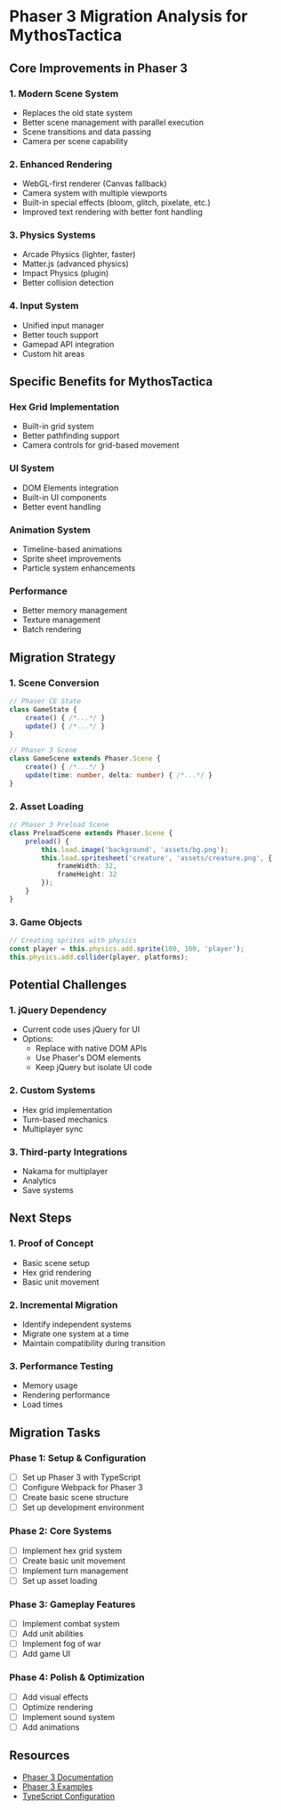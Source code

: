 # Phaser 3 Migration Analysis for MythosTactica

## Core Improvements in Phaser 3

### 1. Modern Scene System
- Replaces the old state system
- Better scene management with parallel execution
- Scene transitions and data passing
- Camera per scene capability

### 2. Enhanced Rendering
- WebGL-first renderer (Canvas fallback)
- Camera system with multiple viewports
- Built-in special effects (bloom, glitch, pixelate, etc.)
- Improved text rendering with better font handling

### 3. Physics Systems
- Arcade Physics (lighter, faster)
- Matter.js (advanced physics)
- Impact Physics (plugin)
- Better collision detection

### 4. Input System
- Unified input manager
- Better touch support
- Gamepad API integration
- Custom hit areas

## Specific Benefits for MythosTactica

### Hex Grid Implementation
- Built-in grid system
- Better pathfinding support
- Camera controls for grid-based movement

### UI System
- DOM Elements integration
- Built-in UI components
- Better event handling

### Animation System
- Timeline-based animations
- Sprite sheet improvements
- Particle system enhancements

### Performance
- Better memory management
- Texture management
- Batch rendering

## Migration Strategy

### 1. Scene Conversion
```typescript
// Phaser CE State
class GameState {
    create() { /*...*/ }
    update() { /*...*/ }
}

// Phaser 3 Scene
class GameScene extends Phaser.Scene {
    create() { /*...*/ }
    update(time: number, delta: number) { /*...*/ }
}
```

### 2. Asset Loading
```typescript
// Phaser 3 Preload Scene
class PreloadScene extends Phaser.Scene {
    preload() {
        this.load.image('background', 'assets/bg.png');
        this.load.spritesheet('creature', 'assets/creature.png', {
            frameWidth: 32,
            frameHeight: 32
        });
    }
}
```

### 3. Game Objects
```typescript
// Creating sprites with physics
const player = this.physics.add.sprite(100, 100, 'player');
this.physics.add.collider(player, platforms);
```

## Potential Challenges

### 1. jQuery Dependency
- Current code uses jQuery for UI
- Options:
  - Replace with native DOM APIs
  - Use Phaser's DOM elements
  - Keep jQuery but isolate UI code

### 2. Custom Systems
- Hex grid implementation
- Turn-based mechanics
- Multiplayer sync

### 3. Third-party Integrations
- Nakama for multiplayer
- Analytics
- Save systems

## Next Steps

### 1. Proof of Concept
- Basic scene setup
- Hex grid rendering
- Basic unit movement

### 2. Incremental Migration
- Identify independent systems
- Migrate one system at a time
- Maintain compatibility during transition

### 3. Performance Testing
- Memory usage
- Rendering performance
- Load times

## Migration Tasks

### Phase 1: Setup & Configuration
- [ ] Set up Phaser 3 with TypeScript
- [ ] Configure Webpack for Phaser 3
- [ ] Create basic scene structure
- [ ] Set up development environment

### Phase 2: Core Systems
- [ ] Implement hex grid system
- [ ] Create basic unit movement
- [ ] Implement turn management
- [ ] Set up asset loading

### Phase 3: Gameplay Features
- [ ] Implement combat system
- [ ] Add unit abilities
- [ ] Implement fog of war
- [ ] Add game UI

### Phase 4: Polish & Optimization
- [ ] Add visual effects
- [ ] Optimize rendering
- [ ] Implement sound system
- [ ] Add animations

## Resources
- [Phaser 3 Documentation](https://photonstorm.github.io/phaser3-docs/)
- [Phaser 3 Examples](https://phaser.io/examples)
- [TypeScript Configuration](https://www.typescriptlang.org/docs/)
